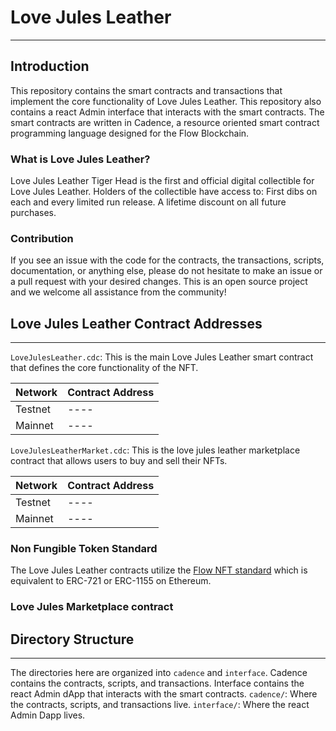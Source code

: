 # Love Jules Leather
---
## Introduction
This repository contains the smart contracts and transactions that implement the core functionality of Love Jules Leather.
This repository also contains a react Admin interface that interacts with the smart contracts.
The smart contracts are written in Cadence, a resource oriented smart contract programming language designed for the Flow Blockchain.
### What is Love Jules Leather?
Love Jules Leather Tiger Head is the first and official digital collectible for Love Jules Leather. Holders of the collectible have access to:
First dibs on each and every limited run release.
A lifetime discount on all future purchases.
### Contribution
If you see an issue with the code for the contracts, the transactions, scripts, documentation, or anything else, please do not hesitate to make an issue or a pull request with your desired changes. This is an open source project and we welcome all assistance from the community!
## Love Jules Leather Contract Addresses
---
`LoveJulesLeather.cdc`: This is the main Love Jules Leather smart contract that defines the core functionality of the NFT.

| **Network** | **Contract Address** |
|---|---|
| Testnet | ---- |
| Mainnet | ---- |
`LoveJulesLeatherMarket.cdc`: This is the love jules leather marketplace contract that allows users to buy and sell their NFTs.

| **Network** | **Contract Address** |
|---|---|
| Testnet | ---- |
| Mainnet | ---- |
### Non Fungible Token Standard
The Love Jules Leather contracts utilize the [Flow NFT standard](https://github.com/onflow/flow-nft) which is equivalent to ERC-721 or ERC-1155 on Ethereum.
### Love Jules Marketplace contract
## Directory Structure
---
The directories here are organized into `cadence` and `interface`.
Cadence contains the contracts, scripts, and transactions.
Interface contains the react Admin dApp that interacts with the smart contracts.
`cadence/`: Where the contracts, scripts, and transactions live.
`interface/`: Where the react Admin Dapp lives.